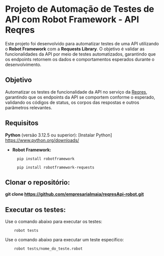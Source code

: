 # Projeto de Automação de Testes de API com Robot Framework - API Reqres

Este projeto foi desenvolvido para automatizar testes de uma API utilizando o **Robot Framework** com a **Requests Library**. O objetivo é validar as funcionalidades da API por meio de testes automatizados, garantindo que os endpoints retornem os dados e comportamentos esperados durante o desenvolvimento.

## Objetivo

Automatizar os testes de funcionalidade da API no serviço da [Reqres](https://reqres.in/), garantindo que os endpoints da API se comportem conforme o esperado, validando os códigos de status, os corpos das respostas e outros parâmetros relevantes.

## Requisitos

**Python** (versão 3.12.5 ou superior): [Instalar Python] https://www.python.org/downloads/

- **Robot Framework:**  

        pip install robotframework

        pip install robotframework-requests

## Clonar o repositório:

**git clone https://github.com/empresarialmaia/reqresApi-robot.git**

## Executar os testes:
Use o comando abaixo para executar os testes:
 
        robot tests

Use o comando abaixo para executar um teste especifico: 

        robot tests/nome_do_teste.robot